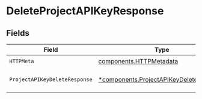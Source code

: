# DeleteProjectAPIKeyResponse


## Fields

| Field                                                                                             | Type                                                                                              | Required                                                                                          | Description                                                                                       |
| ------------------------------------------------------------------------------------------------- | ------------------------------------------------------------------------------------------------- | ------------------------------------------------------------------------------------------------- | ------------------------------------------------------------------------------------------------- |
| `HTTPMeta`                                                                                        | [components.HTTPMetadata](../../models/components/httpmetadata.md)                                | :heavy_check_mark:                                                                                | N/A                                                                                               |
| `ProjectAPIKeyDeleteResponse`                                                                     | [*components.ProjectAPIKeyDeleteResponse](../../models/components/projectapikeydeleteresponse.md) | :heavy_minus_sign:                                                                                | Project API key deleted successfully.                                                             |